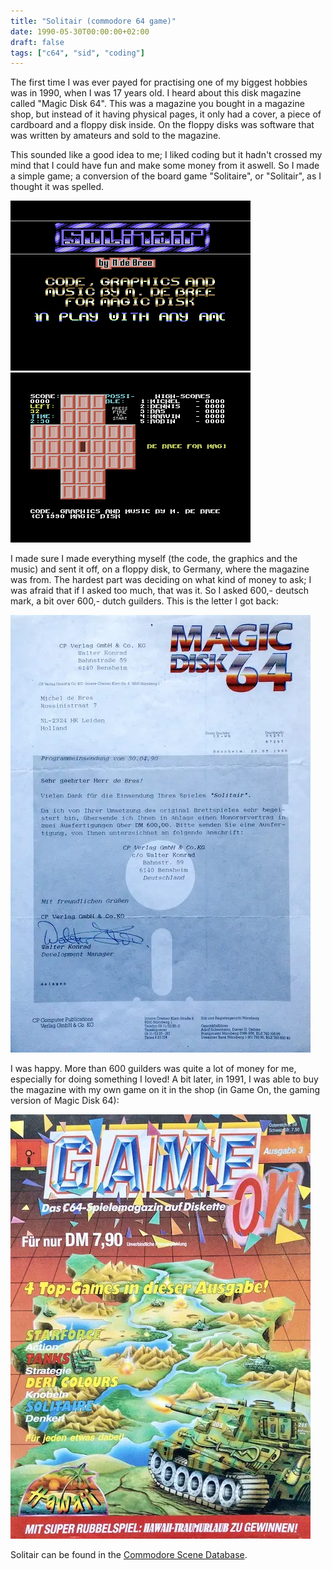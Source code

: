 ```yaml
---
title: "Solitair (commodore 64 game)"
date: 1990-05-30T00:00:00+02:00
draft: false
tags: ["c64", "sid", "coding"]
---
```


The first time I was ever payed for practising one of my biggest hobbies was in
1990, when I was 17 years old. I heard about this disk magazine called "Magic
Disk 64". This was a magazine you bought in a magazine shop, but instead of it
having physical pages, it only had a cover, a piece of cardboard and a floppy
disk inside. On the floppy disks was software that was written by amateurs and
sold to the magazine.

This sounded like a good idea to me; I liked coding but it hadn't crossed my
mind that I could have fun and make some money from it aswell. So I made a
simple game; a conversion of the board game "Solitaire", or "Solitair", as I
thought it was spelled.

![Screenshot of Solitair intro](solitair_intro.webp)
![Screenshot of Solitair game](solitair_game.webp)

I made sure I made everything myself (the code, the graphics and the music) and
sent it off, on a floppy disk, to Germany, where the magazine was from. The
hardest part was deciding on what kind of money to ask; I was afraid that if I
asked too much, that was it. So I asked 600,- deutsch mark, a bit over 600,-
dutch guilders. This is the letter I got back:

![Letter from Game On magazine](solitair_letter.webp)

I was happy. More than 600 guilders was quite a lot of money for me, especially
for doing something I loved! A bit later, in 1991, I was able to buy the
magazine with my own game on it in the shop (in Game On, the gaming version of
Magic Disk 64):

![Game on magazine cover](game_on_3_1991.webp)

Solitair can be found in the [Commodore Scene
Database](https://csdb.dk/release/?id=126119).
